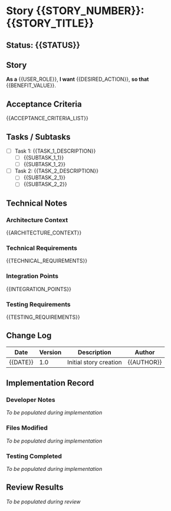 # Story {{STORY_NUMBER}}: {{STORY_TITLE}}

## Status: {{STATUS}}

## Story

**As a** {{USER_ROLE}},
**I want** {{DESIRED_ACTION}},
**so that** {{BENEFIT_VALUE}}.

## Acceptance Criteria

{{ACCEPTANCE_CRITERIA_LIST}}

## Tasks / Subtasks

- [ ] Task 1: {{TASK_1_DESCRIPTION}}
  - [ ] {{SUBTASK_1_1}}
  - [ ] {{SUBTASK_1_2}}

- [ ] Task 2: {{TASK_2_DESCRIPTION}}
  - [ ] {{SUBTASK_2_1}}
  - [ ] {{SUBTASK_2_2}}

## Technical Notes

### Architecture Context
{{ARCHITECTURE_CONTEXT}}

### Technical Requirements
{{TECHNICAL_REQUIREMENTS}}

### Integration Points
{{INTEGRATION_POINTS}}

### Testing Requirements
{{TESTING_REQUIREMENTS}}

## Change Log

| Date | Version | Description | Author |
|------|---------|-------------|--------|
| {{DATE}} | 1.0 | Initial story creation | {{AUTHOR}} |

## Implementation Record

### Developer Notes
_To be populated during implementation_

### Files Modified
_To be populated during implementation_

### Testing Completed
_To be populated during implementation_

## Review Results
_To be populated during review_